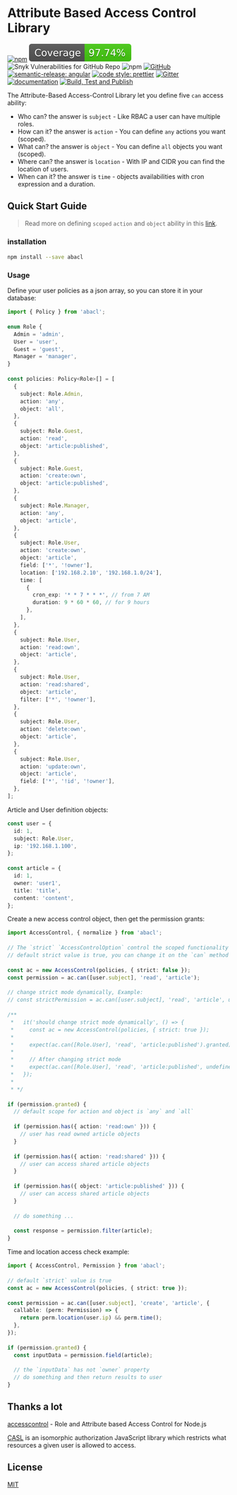 # Attribute Based Access Control Library

[![npm](https://img.shields.io/npm/v/abacl)](https://www.npmjs.com/package/abacl)
[![Coverage](https://raw.githubusercontent.com/vhidvz/abacl/master/coverage-badge.svg)](https://htmlpreview.github.io/?https://github.com/vhidvz/abacl/blob/master/docs/coverage/lcov-report/index.html)
![Snyk Vulnerabilities for GitHub Repo](https://img.shields.io/snyk/vulnerabilities/github/vhidvz/abacl)
![npm](https://img.shields.io/npm/dm/abacl)
[![GitHub](https://img.shields.io/github/license/vhidvz/abacl?style=flat)](https://vhidvz.github.io/abacl/)
[![semantic-release: angular](https://img.shields.io/badge/semantic--release-nodejs-e10079?logo=semantic-release)](https://github.com/semantic-release/semantic-release)
[![code style: prettier](https://img.shields.io/badge/code_style-prettier-ff69b4.svg)](https://github.com/prettier/prettier)
[![Gitter](https://badges.gitter.im/npm-abacl/community.svg)](https://gitter.im/npm-abacl/community?utm_source=badge&utm_medium=badge&utm_campaign=pr-badge)
[![documentation](https://img.shields.io/badge/documentation-click_to_read-c27cf4)](https://vhidvz.github.io/abacl/)
[![Build, Test and Publish](https://github.com/vhidvz/abacl/actions/workflows/npm-ci.yml/badge.svg)](https://github.com/vhidvz/abacl/actions/workflows/npm-ci.yml)

The Attribute-Based Access-Control Library let you define five `can` access ability:

- Who can? the answer is `subject` - Like RBAC a user can have multiple roles.
- How can it? the answer is `action` - You can define `any` actions you want (scoped).
- What can? the answer is `object` - You can define `all` objects you want (scoped).
- Where can? the answer is `location` - With IP and CIDR you can find the location of users.
- When can it? the answer is `time` - objects availabilities with cron expression and a duration.

## Quick Start Guide

> Read more on defining `scoped` `action` and `object` ability in this [link](https://vhidvz.github.io/blog/post-abac/).

### installation

```sh
npm install --save abacl
```

### Usage

Define your user policies as a json array, so you can store it in your database:

```ts
import { Policy } from 'abacl';

enum Role {
  Admin = 'admin',
  User = 'user',
  Guest = 'guest',
  Manager = 'manager',
}

const policies: Policy<Role>[] = [
  {
    subject: Role.Admin,
    action: 'any',
    object: 'all',
  },
  {
    subject: Role.Guest,
    action: 'read',
    object: 'article:published',
  },
  {
    subject: Role.Guest,
    action: 'create:own',
    object: 'article:published',
  },
  {
    subject: Role.Manager,
    action: 'any',
    object: 'article',
  },
  {
    subject: Role.User,
    action: 'create:own',
    object: 'article',
    field: ['*', '!owner'],
    location: ['192.168.2.10', '192.168.1.0/24'],
    time: [
      {
        cron_exp: '* * 7 * * *', // from 7 AM
        duration: 9 * 60 * 60, // for 9 hours
      },
    ],
  },
  {
    subject: Role.User,
    action: 'read:own',
    object: 'article',
  },
  {
    subject: Role.User,
    action: 'read:shared',
    object: 'article',
    filter: ['*', '!owner'],
  },
  {
    subject: Role.User,
    action: 'delete:own',
    object: 'article',
  },
  {
    subject: Role.User,
    action: 'update:own',
    object: 'article',
    field: ['*', '!id', '!owner'],
  },
];
```

Article and User definition objects:

```ts
const user = {
  id: 1,
  subject: Role.User,
  ip: '192.168.1.100',
};

const article = {
  id: 1,
  owner: 'user1',
  title: 'title',
  content: 'content',
};
```

Create a new access control object, then get the permission grants:

```ts
import AccessControl, { normalize } from 'abacl';

// The `strict` `AccessControlOption` control the scoped functionality
// default strict value is true, you can change it on the `can` method

const ac = new AccessControl(policies, { strict: false });
const permission = ac.can([user.subject], 'read', 'article');

// change strict mode dynamically, Example:
// const strictPermission = ac.can([user.subject], 'read', 'article', undefined, { strict: true });

/**
 *   it('should change strict mode dynamically', () => {
 *     const ac = new AccessControl(policies, { strict: true });
 *
 *     expect(ac.can([Role.User], 'read', 'article:published').granted).toBeFalsy();
 *
 *     // After changing strict mode
 *     expect(ac.can([Role.User], 'read', 'article:published', undefined, { strict: false }).granted).toBeTruthy();
 *   });
 *
 * */

if (permission.granted) {
  // default scope for action and object is `any` and `all`

  if (permission.has({ action: 'read:own' })) {
    // user has read owned article objects
  }

  if (permission.has({ action: 'read:shared' })) {
    // user can access shared article objects
  }

  if (permission.has({ object: 'article:published' })) {
    // user can access shared article objects
  }

  // do something ...

  const response = permission.filter(article);
}
```

Time and location access check example:

```ts
import { AccessControl, Permission } from 'abacl';

// default `strict` value is true
const ac = new AccessControl(policies, { strict: true });

const permission = ac.can([user.subject], 'create', 'article', {
  callable: (perm: Permission) => {
    return perm.location(user.ip) && perm.time();
  },
});

if (permission.granted) {
  const inputData = permission.field(article);

  // the `inputData` has not `owner` property
  // do something and then return results to user
}
```

## Thanks a lot

[accesscontrol](https://www.npmjs.com/package/accesscontrol) - Role and Attribute based Access Control for Node.js

[CASL](https://casl.js.org/) is an isomorphic authorization JavaScript library which restricts what resources a given user is allowed to access.

## License

[MIT](https://github.com/vhidvz/abacl/blob/master/LICENSE)

